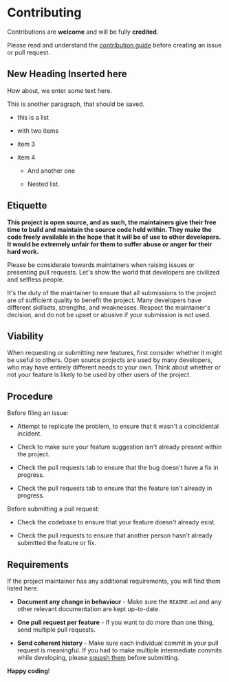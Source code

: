 # Contributing

Contributions are **welcome** and will be fully **credited**.

Please read and understand the [contribution guide](https://www.tiptap.dev/overview/contributing/) before creating an issue or pull request.

## New Heading Inserted here

How about, we enter some text here.

This is another paragraph, that should be saved.

* this is a list

* with two items

* item 3

* item 4

  * And another one

  * Nested list.

## Etiquette

**This project is open source, and as such, the maintainers give their free time to build and maintain the source code held within. They make the code freely available in the hope that it will be of use to other developers. It would be extremely unfair for them to suffer abuse or anger for their hard work.**

Please be considerate towards maintainers when raising issues or presenting pull requests. Let's show the world that developers are civilized and selfless people.

It's the duty of the maintainer to ensure that all submissions to the project are of sufficient quality to benefit the project. Many developers have different skillsets, strengths, and weaknesses. Respect the maintainer's decision, and do not be upset or abusive if your submission is not used.

## Viability

When requesting or submitting new features, first consider whether it might be useful to others. Open source projects are used by many developers, who may have entirely different needs to your own. Think about whether or not your feature is likely to be used by other users of the project.

## Procedure

Before filing an issue:

* Attempt to replicate the problem, to ensure that it wasn't a coincidental incident.

* Check to make sure your feature suggestion isn't already present within the project.

* Check the pull requests tab to ensure that the bug doesn't have a fix in progress.

* Check the pull requests tab to ensure that the feature isn't already in progress.

Before submitting a pull request:

* Check the codebase to ensure that your feature doesn't already exist.

* Check the pull requests to ensure that another person hasn't already submitted the feature or fix.

## Requirements

If the project maintainer has any additional requirements, you will find them listed here.

* **Document any change in behaviour** - Make sure the `README.md` and any other relevant documentation are kept up-to-date.

* **One pull request per feature** - If you want to do more than one thing, send multiple pull requests.

* **Send coherent history** - Make sure each individual commit in your pull request is meaningful. If you had to make multiple intermediate commits while developing, please [squash them](https://www.git-scm.com/book/en/v2/Git-Tools-Rewriting-History#Changing-Multiple-Commit-Messages) before submitting.

**Happy coding**!